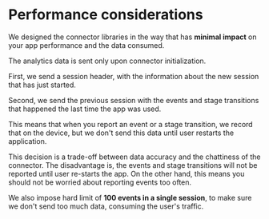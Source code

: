 # Performance considerations

We designed the connector libraries in the way that has __minimal impact__ on your app performance and the data consumed.

The analytics data is sent only upon connector initialization.

First, we send a session header, with the information about the new session that has just started.

Second, we send the previous session with the events and stage transitions that happened the last time the app was used.

This means that when you report an event or a stage transition, we record that on the device, but we don't send this data until user restarts the application.

This decision is a trade-off between data accuracy and the chattiness of the connector. The disadvantage is, the events and stage transitions will not be reported until user re-starts the app. On the other hand, this means you should not be worried about reporting events too often.

We also impose hard limit of __100 events in a single session__, to make sure we don't send too much data, consuming the user's traffic.